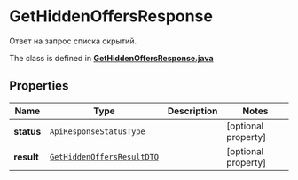

# GetHiddenOffersResponse

Ответ на запрос списка скрытий.

The class is defined in **[GetHiddenOffersResponse.java](../../src/main/java/org/openapitools/model/GetHiddenOffersResponse.java)**

## Properties

Name | Type | Description | Notes
------------ | ------------- | ------------- | -------------
**status** | `ApiResponseStatusType` |  |  [optional property]
**result** | [`GetHiddenOffersResultDTO`](GetHiddenOffersResultDTO.md) |  |  [optional property]




